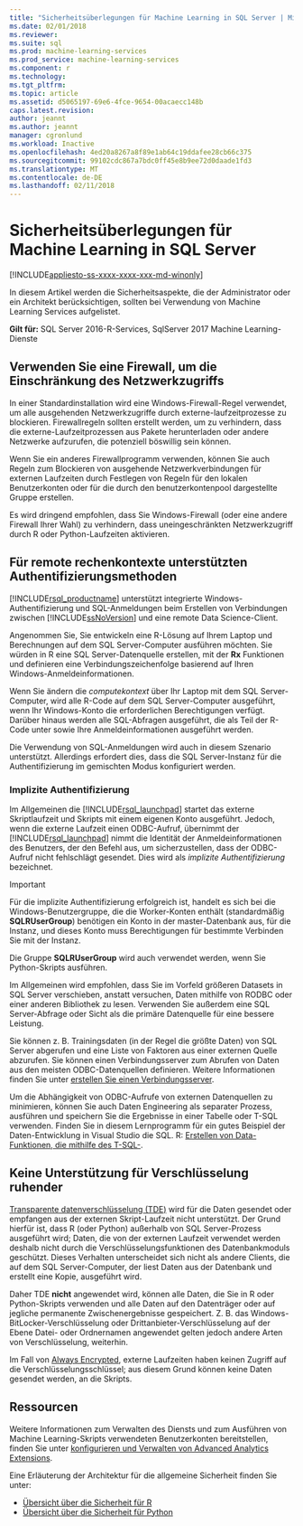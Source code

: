 ```yaml
---
title: "Sicherheitsüberlegungen für Machine Learning in SQL Server | Microsoft Docs"
ms.date: 02/01/2018
ms.reviewer: 
ms.suite: sql
ms.prod: machine-learning-services
ms.prod_service: machine-learning-services
ms.component: r
ms.technology: 
ms.tgt_pltfrm: 
ms.topic: article
ms.assetid: d5065197-69e6-4fce-9654-00acaecc148b
caps.latest.revision: 
author: jeannt
ms.author: jeannt
manager: cgronlund
ms.workload: Inactive
ms.openlocfilehash: 4ed20a8267a8f89e1ab64c19ddafee28cb66c375
ms.sourcegitcommit: 99102cdc867a7bdc0ff45e8b9ee72d0daade1fd3
ms.translationtype: MT
ms.contentlocale: de-DE
ms.lasthandoff: 02/11/2018
---
```

# <a name="security-considerations-for-machine-learning-in-sql-server"></a>Sicherheitsüberlegungen für Machine Learning in SQL Server
[!INCLUDE[appliesto-ss-xxxx-xxxx-xxx-md-winonly](../../includes/appliesto-ss-xxxx-xxxx-xxx-md-winonly.md)]

In diesem Artikel werden die Sicherheitsaspekte, die der Administrator oder ein Architekt berücksichtigen, sollten bei Verwendung von Machine Learning Services aufgelistet.

**Gilt für:** SQL Server 2016-R-Services, SqlServer 2017 Machine Learning-Dienste

## <a name="use-a-firewall-to-restrict-network-access"></a>Verwenden Sie eine Firewall, um die Einschränkung des Netzwerkzugriffs

In einer Standardinstallation wird eine Windows-Firewall-Regel verwendet, um alle ausgehenden Netzwerkzugriffe durch externe-laufzeitprozesse zu blockieren. Firewallregeln sollten erstellt werden, um zu verhindern, dass die externe-Laufzeitprozessen aus Pakete herunterladen oder andere Netzwerke aufzurufen, die potenziell böswillig sein können.

Wenn Sie ein anderes Firewallprogramm verwenden, können Sie auch Regeln zum Blockieren von ausgehende Netzwerkverbindungen für externen Laufzeiten durch Festlegen von Regeln für den lokalen Benutzerkonten oder für die durch den benutzerkontenpool dargestellte Gruppe erstellen.

Es wird dringend empfohlen, dass Sie Windows-Firewall (oder eine andere Firewall Ihrer Wahl) zu verhindern, dass uneingeschränkten Netzwerkzugriff durch R oder Python-Laufzeiten aktivieren.

## <a name="authentication-methods-supported-for-remote-compute-contexts"></a>Für remote rechenkontexte unterstützten Authentifizierungsmethoden

[!INCLUDE[rsql_productname](../../includes/rsql-productname-md.md)] unterstützt integrierte Windows-Authentifizierung und SQL-Anmeldungen beim Erstellen von Verbindungen zwischen [!INCLUDE[ssNoVersion](../../includes/ssnoversion-md.md)] und eine remote Data Science-Client.

Angenommen Sie, Sie entwickeln eine R-Lösung auf Ihrem Laptop und Berechnungen auf dem SQL Server-Computer ausführen möchten. Sie würden in R eine SQL Server-Datenquelle erstellen, mit der **Rx** Funktionen und definieren eine Verbindungszeichenfolge basierend auf Ihren Windows-Anmeldeinformationen.

Wenn Sie ändern die _computekontext_ über Ihr Laptop mit dem SQL Server-Computer, wird alle R-Code auf dem SQL Server-Computer ausgeführt, wenn Ihr Windows-Konto die erforderlichen Berechtigungen verfügt. Darüber hinaus werden alle SQL-Abfragen ausgeführt, die als Teil der R-Code unter sowie Ihre Anmeldeinformationen ausgeführt werden.

Die Verwendung von SQL-Anmeldungen wird auch in diesem Szenario unterstützt. Allerdings erfordert dies, dass die SQL Server-Instanz für die Authentifizierung im gemischten Modus konfiguriert werden.

### <a name="implied-authentication"></a>Implizite Authentifizierung

 Im Allgemeinen die [!INCLUDE[rsql_launchpad](../../includes/rsql-launchpad-md.md)] startet das externe Skriptlaufzeit und Skripts mit einem eigenen Konto ausgeführt. Jedoch, wenn die externe Laufzeit einen ODBC-Aufruf, übernimmt der [!INCLUDE[rsql_launchpad](../../includes/rsql-launchpad-md.md)] nimmt die Identität der Anmeldeinformationen des Benutzers, der den Befehl aus, um sicherzustellen, dass der ODBC-Aufruf nicht fehlschlägt gesendet. Dies wird als *implizite Authentifizierung* bezeichnet.
 
 > [!IMPORTANT]
 > Für die implizite Authentifizierung erfolgreich ist, handelt es sich bei die Windows-Benutzergruppe, die die Worker-Konten enthält (standardmäßig **SQLRUserGroup**) benötigen ein Konto in der master-Datenbank aus, für die Instanz, und dieses Konto muss Berechtigungen für bestimmte Verbinden Sie mit der Instanz.
 > 
 > Die Gruppe **SQLRUserGroup** wird auch verwendet werden, wenn Sie Python-Skripts ausführen. 

Im Allgemeinen wird empfohlen, dass Sie im Vorfeld größeren Datasets in SQL Server verschieben, anstatt versuchen, Daten mithilfe von RODBC oder einer anderen Bibliothek zu lesen. Verwenden Sie außerdem eine SQL Server-Abfrage oder Sicht als die primäre Datenquelle für eine bessere Leistung. 

Sie können z. B. Trainingsdaten (in der Regel die größte Daten) von SQL Server abgerufen und eine Liste von Faktoren aus einer externen Quelle abzurufen. Sie können einen Verbindungsserver zum Abrufen von Daten aus den meisten ODBC-Datenquellen definieren. Weitere Informationen finden Sie unter [erstellen Sie einen Verbindungsserver](https://docs.microsoft.com/sql/relational-databases/linked-servers/create-linked-servers-sql-server-database-engine).

Um die Abhängigkeit von ODBC-Aufrufe von externen Datenquellen zu minimieren, können Sie auch Daten Engineering als separater Prozess, ausführen und speichern Sie die Ergebnisse in einer Tabelle oder T-SQL verwenden. Finden Sie in diesem Lernprogramm für ein gutes Beispiel der Daten-Entwicklung in Visual Studio die SQL. R: [Erstellen von Data-Funktionen, die mithilfe des T-SQL-](../tutorials/sqldev-create-data-features-using-t-sql.md).

## <a name="no-support-for-encryption-at-rest"></a>Keine Unterstützung für Verschlüsselung ruhender

[Transparente datenverschlüsselung (TDE)](https://docs.microsoft.com/sql/relational-databases/security/encryption/transparent-data-encryption) wird für die Daten gesendet oder empfangen aus der externen Skript-Laufzeit nicht unterstützt. Der Grund hierfür ist, dass R (oder Python) außerhalb von SQL Server-Prozess ausgeführt wird; Daten, die von der externen Laufzeit verwendet werden deshalb nicht durch die Verschlüsselungsfunktionen des Datenbankmoduls geschützt.  Dieses Verhalten unterscheidet sich nicht als andere Clients, die auf dem SQL Server-Computer, der liest Daten aus der Datenbank und erstellt eine Kopie, ausgeführt wird.

Daher TDE **nicht** angewendet wird, können alle Daten, die Sie in R oder Python-Skripts verwenden und alle Daten auf den Datenträger oder auf jegliche permanente Zwischenergebnisse gespeichert. Z. B. das Windows-BitLocker-Verschlüsselung oder Drittanbieter-Verschlüsselung auf der Ebene Datei- oder Ordnernamen angewendet gelten jedoch andere Arten von Verschlüsselung, weiterhin.

Im Fall von [Always Encrypted](https://docs.microsoft.com/sql/relational-databases/security/encryption/overview-of-key-management-for-always-encrypted), externe Laufzeiten haben keinen Zugriff auf die Verschlüsselungsschlüssel; aus diesem Grund können keine Daten gesendet werden, an die Skripts.

## <a name="resources"></a>Ressourcen

Weitere Informationen zum Verwalten des Diensts und zum Ausführen von Machine Learning-Skripts verwendeten Benutzerkonten bereitstellen, finden Sie unter [konfigurieren und Verwalten von Advanced Analytics Extensions](../../advanced-analytics/r/configure-and-manage-advanced-analytics-extensions.md).

Eine Erläuterung der Architektur für die allgemeine Sicherheit finden Sie unter:

+ [Übersicht über die Sicherheit für R](security-overview-sql-server-r.md)
+ [Übersicht über die Sicherheit für Python](../python/security-overview-sql-server-python-services.md)
